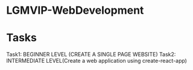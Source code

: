 # LGMVIP-WebDevelopment
# Tasks
Task1: BEGINNER LEVEL (CREATE A SINGLE PAGE WEBSITE)
Task2: INTERMEDIATE LEVEL(Create a web application using create-react-app)
